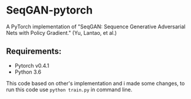# SeqGAN-pytorch
A PyTorch implementation of "SeqGAN: Sequence Generative Adversarial Nets with Policy Gradient." (Yu, Lantao, et al.)
## Requirements:
- Pytorch v0.4.1
- Python 3.6

This code based on other's implementation and i made some changes, to run this code use `python train.py` in command line.
